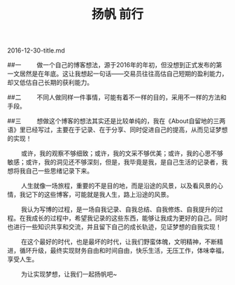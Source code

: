 ﻿---
layout: post
title: 扬帆 前行
category: 践行
tags: Do
keywords: 梦想源于践行
---

2016-12-30-title.md

##一
&nbsp;&nbsp;&nbsp;&nbsp;&nbsp;&nbsp;&nbsp;&nbsp;做一个自己的博客想法，源于2016年的年初，但没想到正式发布的第一文居然是在年底。这让我想起一句话——交易员往往高估自己短期的盈利能力，却又低估自己长期的获利能力。

##二
&nbsp;&nbsp;&nbsp;&nbsp;&nbsp;&nbsp;&nbsp;&nbsp;不同人做同样一件事情，可能有着不一样的目的，采用不一样的方法和手段。

##三
&nbsp;&nbsp;&nbsp;&nbsp;&nbsp;&nbsp;&nbsp;&nbsp;想做这个博客的想法其实还是比较单纯的，我在《About自留地的三两语》里已经写过，主要在于记录、在于分享、同时促进自己的提高，从而见证梦想的实现！

&nbsp;&nbsp;&nbsp;&nbsp;&nbsp;&nbsp;&nbsp;&nbsp;或许，我的观察不够细致；或许，我的文采不够优美；或许，我的心思不够敏感；或许，我的洞见还不够深刻，但是，我毕竟是我，是自己生活的记录者，我想将我自己一些思绪记录下来。

&nbsp;&nbsp;&nbsp;&nbsp;&nbsp;&nbsp;&nbsp;&nbsp;人生就像一场旅程，重要的不是目的地，而是沿途的风景，以及看风景的心情，我记下的这些博客，可能就是我人生，路上沿途的风景。

&nbsp;&nbsp;&nbsp;&nbsp;&nbsp;&nbsp;&nbsp;&nbsp;我认为写博的过程，是一场自我记录、自我总结、自我修炼、自我提升的过程。在我成长的过程中，希望我记录的这些东西，能够让我成为更好的自己。同时也进行一些知识共享和交流，并且留下自己的成长轨迹，见证梦想的自我实现！

&nbsp;&nbsp;&nbsp;&nbsp;&nbsp;&nbsp;&nbsp;&nbsp;在这个最好的时代，也是最坏的时代，让我们野蛮体魄，文明精神，不断精进，循环升级，最终实现财务自由和时间自由，快乐生活，无压工作，体味幸福，享受人生。

&nbsp;&nbsp;&nbsp;&nbsp;&nbsp;&nbsp;&nbsp;&nbsp;为让实现梦想，让我们一起扬帆吧~




